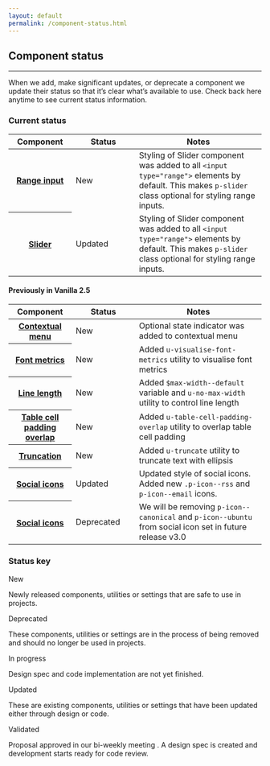 ```yaml
---
layout: default
permalink: /component-status.html
---
```


## Component status

<hr>

When we add, make significant updates, or deprecate a component we update their status so that it’s clear what’s available to use. Check back here anytime to see current status information.

### Current status

<table>
  <thead>
    <tr>
      <th style="width: 25%">Component</th>
      <th style="width: 25%">Status</th>
      <th style="width: 50%">Notes</th>
    </tr>
  </thead>
  <tbody>
    <!-- 2.6.0 -->
    <tr>
      <th><a href="/base/forms/#range">Range input</a></th>
      <td><div class="p-label--new">New</div></td>
      <td>Styling of Slider component was added to all <code>&lt;input type="range"&gt;</code> elements by default. This makes <code>p-slider</code> class optional for styling range inputs.</td>
    </tr>
    <tr>
      <th><a href="/patterns/slider">Slider</a></th>
      <td><div class="p-label--updated">Updated</div></td>
      <td>Styling of Slider component was added to all <code>&lt;input type="range"&gt;</code> elements by default. This makes <code>p-slider</code> class optional for styling range inputs.</td>
    </tr>
  </tbody>
</table>

#### Previously in Vanilla 2.5

<table>
  <thead>
    <tr>
      <th style="width: 25%">Component</th>
      <th style="width: 25%">Status</th>
      <th style="width: 50%">Notes</th>
    </tr>
  </thead>
  <tbody>
    <tr>
      <th><a href="/patterns/contextual-menu/#indicator">Contextual menu</a></th>
      <td><div class="p-label--new">New</div></td>
      <td>Optional state indicator was added to contextual menu</td>
    </tr>
    <tr>
      <th><a href="/utilities/font-metrics/">Font metrics</a></th>
      <td><div class="p-label--new">New</div></td>
      <td>Added <code>u-visualise-font-metrics</code> utility to visualise font metrics</td>
    </tr>
    <tr>
      <th><a href="/base/typography/#line-length">Line length</a></th>
      <td><div class="p-label--new">New</div></td>
      <td>Added <code>$max-width--default</code> variable and <code>u-no-max-width</code> utility to control line length</td>
    </tr>
    <tr>
      <th><a href="/utilities/table-cell-padding-overlap/">Table cell padding overlap</a></th>
      <td><div class="p-label--new">New</div></td>
      <td>Added <code>u-table-cell-padding-overlap</code> utility to overlap table cell padding</td>
    </tr>
    <tr>
      <th><a href="/utilities/truncate/">Truncation</a></th>
      <td><div class="p-label--new">New</div></td>
      <td>Added <code>u-truncate</code> utility to truncate text with ellipsis</td>
    </tr>
    <tr>
      <th><a href="/patterns/icons/#social">Social icons</a></th>
      <td><div class="p-label--updated">Updated</div></td>
      <td>Updated style of social icons. Added new <code>.p-icon--rss</code> and <code>p-icon--email</code> icons.</td>
    </tr>
    <tr>
      <th><a href="/patterns/icons/#social">Social icons</a></th>
      <td><div class="p-label--deprecated">Deprecated</div></td>
      <td>We will be removing <code>p-icon--canonical</code> and <code>p-icon--ubuntu</code> from social icon set in future release v3.0</td>
    </tr>
  </tbody>
</table>

### Status key

<div class="row">
  <div class="col-4 u-equal-height">
    <div class="p-card--highlighted">
      <div class="p-label--new">New</div>
      <p class="p-card__content">Newly released components, utilities or settings that are safe to use in projects.</p>
    </div>
  </div>
  <div class="col-4 u-equal-height">
  <div class="p-card--highlighted">
      <div class="p-label--deprecated">Deprecated</div>
      <p class="p-card__content">These components, utilities or settings are in the process of being removed and should no longer be used in projects.</p>
    </div>
  </div>
  <div class="col-4 u-equal-height">
  <div class="p-card--highlighted">
      <div class="p-label--in-progress">In progress</div>
      <p class="p-card__content">Design spec and code implementation are not yet finished.</p>
    </div>
  </div>
  <div class="col-4 u-equal-height">
  <div class="p-card--highlighted">
      <div class="p-label--updated">Updated</div>
      <p class="p-card__content">These are existing components, utilities or settings that have been updated either through design or code.</p>
    </div>
  </div>
  <div class="col-4 u-equal-height">
  <div class="p-card--highlighted">
      <div class="p-label--validated">Validated</div>
      <p class="p-card__content">Proposal approved in our bi-weekly meeting . A design spec is created and development starts ready for code review.</p>
    </div>
  </div>
</div>
